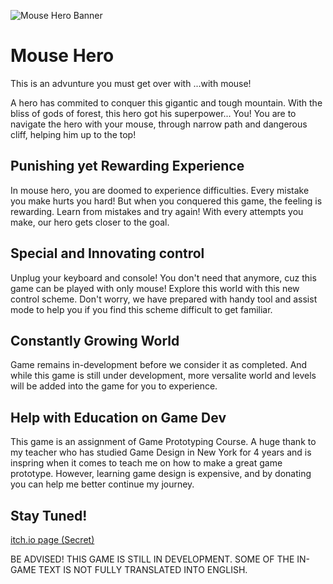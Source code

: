 ![Mouse Hero Banner](https://img.itch.zone/aW1nLzc1NzkxMDEuanBn/original/t%2FuyWc.jpg)

# Mouse Hero


This is an advunture you must get over with ...with mouse!

A hero has commited to conquer this gigantic and tough mountain. With the bliss of gods of forest, this hero got his superpower... You! You are to navigate the hero with your mouse, through narrow path and dangerous cliff, helping him up to the top!



## Punishing yet Rewarding Experience
In mouse hero, you are doomed to experience difficulties. Every mistake you make hurts you hard! But when you conquered this game, the feeling is rewarding. Learn from mistakes and try again! With every attempts you make, our hero gets closer to the goal.


## Special and Innovating control
Unplug your keyboard and console! You don't need that anymore, cuz this game can be played with only mouse! Explore this world with this new control scheme. Don't worry, we have prepared with handy tool and assist mode to help you if you find this scheme difficult to get familiar.

## Constantly Growing World
Game remains in-development before we consider it as completed. And while this game is still under development, more versalite world and levels will be added into the game for you to experience.

## Help with Education on Game Dev
This game is an assignment of Game Prototyping Course. A huge thank to my teacher who has studied Game Design in New York for 4 years and is inspring when it comes to teach me on how to make a great game prototype. However, learning game design is expensive, and by donating you can help me better continue my journey. 


## Stay Tuned!
[itch.io page (Secret)](https://capsul.itch.io/mouse-hero?secret=ob1KagubYM2ycrtOsdVtrRtiFJU)

BE ADVISED! THIS GAME IS STILL IN DEVELOPMENT. SOME OF THE IN-GAME TEXT IS NOT FULLY TRANSLATED INTO ENGLISH.
